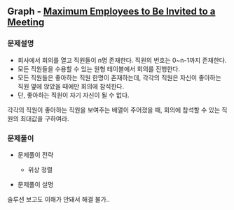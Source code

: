 ## Graph - [Maximum Employees to Be Invited to a Meeting](https://leetcode.com/problems/maximum-employees-to-be-invited-to-a-meeting/)

### 문제설명

- 회사에서 회의를 열고 직원들이 n명 존재한다. 직원의 번호는 0~n-1까지 존재한다.
- 모든 직원들을 수용할 수 있는 원형 테이블에서 회의를 진행한다.
- 모든 직원들은 좋아하는 직원 한명이 존재하는데, 각각의 직원은 자신이 좋아하는 직원 옆에 앉았을 때에만 회의에 참석한다.
- 단, 좋아하는 직원이 자기 자신이 될 수 없다.

각각의 직원이 좋아하는 직원을 보여주는 배열이 주어졌을 때, 회의에 참석할 수 있는 직원의 최대값을 구하여라.


### 문제풀이

- 문제풀이 전략
    - 위상 정렬
    
- 문제풀이 설명

솔루션 보고도 이해가 안돼서 해결 불가..

